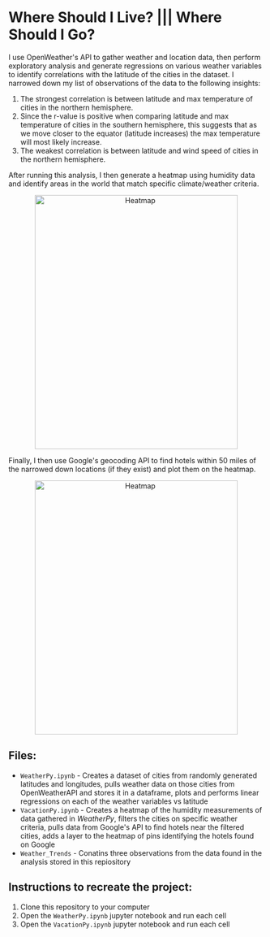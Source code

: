 # Where Should I Live? **|||** Where Should I Go? 

I use OpenWeather's API to gather weather and location data, then perform exploratory analysis and generate regressions on various weather variables to identify correlations with the latitude of the cities in the dataset. I narrowed down my list of observations of the data to the following insights:
1. The strongest correlation is between latitude and max temperature of cities in the northern hemisphere.
2. Since the r-value is positive when comparing latitude and max temperature of cities in the southern hemisphere, this suggests that as we move closer to the equator (latitude increases) the max temperature will most likely increase.
3. The weakest correlation is between latitude and wind speed of cities in the northern hemisphere.

After running this analysis, I then generate a heatmap using humidity data and identify areas in the world that match specific climate/weather criteria. 
<p align="center">
  <img width="400" height="500" src="https://user-images.githubusercontent.com/87830922/161860954-d756f921-145f-4508-a55e-6d40f1fad5cd.png" alt="Heatmap">
</p>

Finally, I then use Google's geocoding API to find hotels within 50 miles of the narrowed down locations (if they exist) and plot them on the heatmap.
<p align="center">
  <img width="400" height="500" src="https://user-images.githubusercontent.com/87830922/161861614-8c793fc1-ea2d-4285-8c78-135a629887da.png" alt="Heatmap">
</p>

## Files:
* `WeatherPy.ipynb` - Creates a dataset of cities from randomly generated latitudes and longitudes, pulls weather data on those cities from OpenWeatherAPI and stores it in a dataframe, plots and performs linear regressions on each of the weather variables vs latitude
* `VacationPy.ipynb` - Creates a heatmap of the humidity measurements of data gathered in _WeatherPy_, filters the cities on specific weather criteria, pulls data from Google's API to find hotels near the filtered cities, adds a layer to the heatmap of pins identifying the hotels found on Google
* `Weather_Trends` - Conatins three observations from the data found in the analysis stored in this repiository

## Instructions to recreate the project:
1. Clone this repository to your computer
2. Open the `WeatherPy.ipynb` jupyter notebook and run each cell
3. Open the `VacationPy.ipynb` jupyter notebook and run each cell
